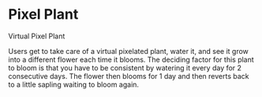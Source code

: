 # Pixel Plant
Virtual Pixel Plant

Users get to take care of a virtual pixelated plant, water it, and see it grow into a different flower each time it blooms. 
The deciding factor for this plant to bloom is that you have to be consistent by watering it every day for 2 consecutive days.
The flower then blooms for 1 day and then reverts back to a little sapling waiting to bloom again.
